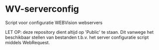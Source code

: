 # WV-serverconfig
Script voor configuratie WEBVision webservers

LET OP: deze repository dient altijd op 'Public' te staan. Dit vanwege het beschikbaar stellen van bestanden t.b.v. het server configuratie script middels WebRequest. 
